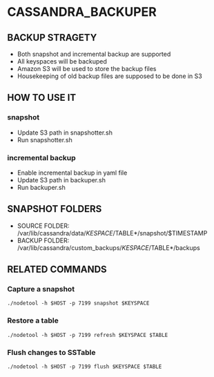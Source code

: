 # CASSANDRA_BACKUPER

## BACKUP STRAGETY
- Both snapshot and incremental backup are supported
- All keyspaces will be backuped
- Amazon S3 will be used to store the backup files
- Housekeeping of old backup files are supposed to be done in S3


## HOW TO USE IT
### snapshot
- Update S3 path in snapshotter.sh
- Run snapshotter.sh

### incremental backup
- Enable incremental backup in yaml file
- Update S3 path in backuper.sh
- Run backuper.sh


## SNAPSHOT FOLDERS
- SOURCE FOLDER: /var/lib/cassandra/data/$KESPACE/$TABLE*/snapshot/$TIMESTAMP
- BACKUP FOLDER: /var/lib/cassandra/custom_backups/$KESPACE/$TABLE*/backups


## RELATED COMMANDS
### Capture a snapshot
```
./nodetool -h $HOST -p 7199 snapshot $KEYSPACE
```

### Restore a table
```
./nodetool -h $HOST -p 7199 refresh $KEYSPACE $TABLE
```

### Flush changes to SSTable
```
./nodetool -h $HOST -p 7199 flush $KEYSPACE $TABLE
```
